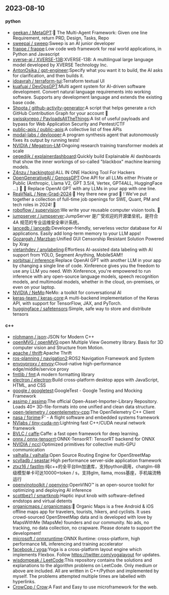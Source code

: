 ## 2023-08-10

#### python
* [geekan / MetaGPT](https://github.com/geekan/MetaGPT):🌟
The Multi-Agent Framework: Given one line Requirement, return PRD, Design, Tasks, Repo
* [sweepai / sweep](https://github.com/sweepai/sweep):Sweep is an AI junior developer
* [frappe / frappe](https://github.com/frappe/frappe):Low code web framework for real world applications, in Python and Javascript
* [xverse-ai / XVERSE-13B](https://github.com/xverse-ai/XVERSE-13B):XVERSE-13B: A multilingual large language model developed by XVERSE Technology Inc.
* [AntonOsika / gpt-engineer](https://github.com/AntonOsika/gpt-engineer):Specify what you want it to build, the AI asks for clarification, and then builds it.
* [idoavrah / terraform-tui](https://github.com/idoavrah/terraform-tui):Terraform textual UI
* [kuafuai / DevOpsGPT](https://github.com/kuafuai/DevOpsGPT):Multi agent system for AI-driven software development. Convert natural language requirements into working software. Supports any development language and extends the existing base code.
* [Shpota / github-activity-generator](https://github.com/Shpota/github-activity-generator):A script that helps generate a rich GitHub Contribution Graph for your account 🤖
* [swisskyrepo / PayloadsAllTheThings](https://github.com/swisskyrepo/PayloadsAllTheThings):A list of useful payloads and bypass for Web Application Security and Pentest/CTF
* [public-apis / public-apis](https://github.com/public-apis/public-apis):A collective list of free APIs
* [modal-labs / devlooper](https://github.com/modal-labs/devlooper):A program synthesis agent that autonomously fixes its output by running tests!
* [NVIDIA / Megatron-LM](https://github.com/NVIDIA/Megatron-LM):Ongoing research training transformer models at scale
* [oegedijk / explainerdashboard](https://github.com/oegedijk/explainerdashboard):Quickly build Explainable AI dashboards that show the inner workings of so-called "blackbox" machine learning models.
* [Z4nzu / hackingtool](https://github.com/Z4nzu/hackingtool):ALL IN ONE Hacking Tool For Hackers
* [OpenGenerativeAI / GenossGPT](https://github.com/OpenGenerativeAI/GenossGPT):One API for all LLMs either Private or Public (Anthropic, Llama V2, GPT 3.5/4, Vertex, GPT4ALL, HuggingFace ...)
🌈
🐂
Replace OpenAI GPT with any LLMs in your app with one line.
* [ReaVNaiL / New-Grad-2024](https://github.com/ReaVNaiL/New-Grad-2024):👋
Hey there new grad
🎉
! We've put together a collection of full-time job openings for SWE, Quant, PM and tech roles in 2024!
🚀
* [roboflow / supervision](https://github.com/roboflow/supervision):We write your reusable computer vision tools.
💜
* [jumpserver / jumpserver](https://github.com/jumpserver/jumpserver):JumpServer 是广受欢迎的开源堡垒机，是符合 4A 规范的专业运维安全审计系统。
* [lancedb / lancedb](https://github.com/lancedb/lancedb):Developer-friendly, serverless vector database for AI applications. Easily add long-term memory to your LLM apps!
* [Gozargah / Marzban](https://github.com/Gozargah/Marzban):Unified GUI Censorship Resistant Solution Powered by Xray
* [vietanhdev / anylabeling](https://github.com/vietanhdev/anylabeling):Effortless AI-assisted data labeling with AI support from YOLO, Segment Anything, MobileSAM!!
* [xorbitsai / inference](https://github.com/xorbitsai/inference):Replace OpenAI GPT with another LLM in your app by changing a single line of code. Xinference gives you the freedom to use any LLM you need. With Xinference, you're empowered to run inference with any open-source language models, speech recognition models, and multimodal models, whether in the cloud, on-premises, or even on your laptop.
* [NVIDIA / NeMo](https://github.com/NVIDIA/NeMo):NeMo: a toolkit for conversational AI
* [keras-team / keras-core](https://github.com/keras-team/keras-core):A multi-backend implementation of the Keras API, with support for TensorFlow, JAX, and PyTorch.
* [huggingface / safetensors](https://github.com/huggingface/safetensors):Simple, safe way to store and distribute tensors

#### c++
* [nlohmann / json](https://github.com/nlohmann/json):JSON for Modern C++
* [openMVG / openMVG](https://github.com/openMVG/openMVG):open Multiple View Geometry library. Basis for 3D computer vision and Structure from Motion.
* [apache / thrift](https://github.com/apache/thrift):Apache Thrift
* [ros-planning / navigation2](https://github.com/ros-planning/navigation2):ROS2 Navigation Framework and System
* [envoyproxy / envoy](https://github.com/envoyproxy/envoy):Cloud-native high-performance edge/middle/service proxy
* [fmtlib / fmt](https://github.com/fmtlib/fmt):A modern formatting library
* [electron / electron](https://github.com/electron/electron):Build cross-platform desktop apps with JavaScript, HTML, and CSS
* [google / googletest](https://github.com/google/googletest):GoogleTest - Google Testing and Mocking Framework
* [assimp / assimp](https://github.com/assimp/assimp):The official Open-Asset-Importer-Library Repository. Loads 40+ 3D-file-formats into one unified and clean data structure.
* [open-telemetry / opentelemetry-cpp](https://github.com/open-telemetry/opentelemetry-cpp):The OpenTelemetry C++ Client
* [nasa / fprime](https://github.com/nasa/fprime):F' - A flight software and embedded systems framework
* [NVlabs / tiny-cuda-nn](https://github.com/NVlabs/tiny-cuda-nn):Lightning fast C++/CUDA neural network framework
* [BVLC / caffe](https://github.com/BVLC/caffe):Caffe: a fast open framework for deep learning.
* [onnx / onnx-tensorrt](https://github.com/onnx/onnx-tensorrt):ONNX-TensorRT: TensorRT backend for ONNX
* [NVIDIA / nccl](https://github.com/NVIDIA/nccl):Optimized primitives for collective multi-GPU communication
* [valhalla / valhalla](https://github.com/valhalla/valhalla):Open Source Routing Engine for OpenStreetMap
* [scylladb / seastar](https://github.com/scylladb/seastar):High performance server-side application framework
* [ztxz16 / fastllm](https://github.com/ztxz16/fastllm):纯c++的全平台llm加速库，支持python调用，chatglm-6B级模型单卡可达10000+token / s，支持glm, llama, moss基座，手机端流畅运行
* [openvinotoolkit / openvino](https://github.com/openvinotoolkit/openvino):OpenVINO™ is an open-source toolkit for optimizing and deploying AI inference
* [scottbez1 / smartknob](https://github.com/scottbez1/smartknob):Haptic input knob with software-defined endstops and virtual detents
* [organicmaps / organicmaps](https://github.com/organicmaps/organicmaps):🍃
Organic Maps is a free Android & iOS offline maps app for travelers, tourists, hikers, and cyclists. It uses crowd-sourced OpenStreetMap data and is developed with love by MapsWithMe (MapsMe) founders and our community. No ads, no tracking, no data collection, no crapware. Please donate to support the development!
* [microsoft / onnxruntime](https://github.com/microsoft/onnxruntime):ONNX Runtime: cross-platform, high performance ML inferencing and training accelerator
* [facebook / yoga](https://github.com/facebook/yoga):Yoga is a cross-platform layout engine which implements Flexbox. Follow https://twitter.com/yogalayout for updates.
* [wisdompeak / LeetCode](https://github.com/wisdompeak/LeetCode):This repository contains the solutions and explanations to the algorithm problems on LeetCode. Only medium or above are included. All are written in C++/Python and implemented by myself. The problems attempted multiple times are labelled with hyperlinks.
* [CrowCpp / Crow](https://github.com/CrowCpp/Crow):A Fast and Easy to use microframework for the web.
